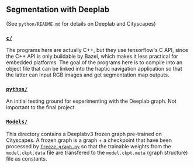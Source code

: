 ## Segmentation with Deeplab
(See `python/README.md` for details on Deeplab and Cityscapes)

### [`c/`](https://github.com/fullprocess/Haptic-Nav/tree/master/Vision/Segmentation/c)
The programs here are actually C++, but they use tensorflow's C API, since the C++ API is only buildable by Bazel, which makes it less practical for embedded platforms. The goal of the programs here is to compile into an object file that can be linked into the haptic navigation application so that the latter can input RGB images and get segmentation map outputs. 

### [`python/`](https://github.com/fullprocess/Haptic-Nav/tree/master/Vision/Segmentation/python)
An initial testing ground for experimenting with the Deeplab graph. Not important to the final project. 

### [`Models/`](https://github.com/fullprocess/Haptic-Nav/tree/master/Vision/Segmentation/Models)
This directory contains a Deeplabv3 frozen graph pre-trained on Cityscapes. A frozen graph is a graph + a checkpoint that have been processed by [`freeze_graph.py`](https://github.com/tensorflow/tensorflow/blob/9849fde5e7b4da4b630ffbc517fad68b2b811c0c/tensorflow/python/tools/freeze_graph.py) so that the trainable weights from the `model.ckpt.data` file are transfered to the `model.ckpt.meta` (graph structure) file as constants. 
